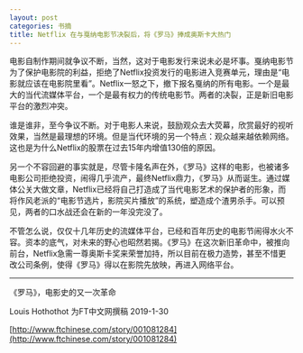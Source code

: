 ```yaml
---
layout: post
categories: 书摘
title: Netflix 在与戛纳电影节决裂后，将《罗马》捧成奥斯卡大热门
---
```


电影自制作期间就争议不断，当然，这对于电影发行来说未必是坏事。戛纳电影节为了保护电影院的利益，拒绝了Netflix投资发行的电影进入竞赛单元，理由是“电影就应该在电影院里看”。Netflix一怒之下，撤下报名戛纳的所有电影。一个是最大的当代流媒体平台，一个是最有权力的传统电影节。两者的决裂，正是新旧电影平台的激烈冲突。

谁是谁非，至今争议不断。对于电影人来说，鼓励观众去大荧幕，欣赏最好的视听效果，当然是最理想的环境。但是当代环境的另一个特点：观众越来越依赖网络。这也是为什么Netflix的股票在过去15年内增值130倍的原因。

另一个不容回避的事实就是，尽管卡隆名声在外，《罗马》这样的电影，也被诸多电影公司拒绝投资，闹得几乎流产，最终Netflix鼎力，《罗马》从而诞生。通过媒体公关大做文章，Netflix已经将自己打造成了当代电影艺术的保护者的形象，而将作风老派的“电影节选片，影院买片播放”的系统，塑造成个渣男杀手。可以预见，两者的口水战还会在新的一年没完没了。

不管怎么说，仅仅十几年历史的流媒体平台，已经和百年历史的电影节闹得水火不容。资本的底气，对未来的野心也昭然若揭。《罗马》在这次新旧革命中，被推向前台，Netflix急需一尊奥斯卡奖来荣誉加持，所以目前在极力造势，甚至不惜更改公司条例，使得《罗马》得以在影院先放映，再进入网络平台。

---

《罗马》，电影史的又一次革命

Louis Hothothot 为FT中文网撰稿 2019-1-30

[http://www.ftchinese.com/story/001081284](http://www.ftchinese.com/story/001081284)